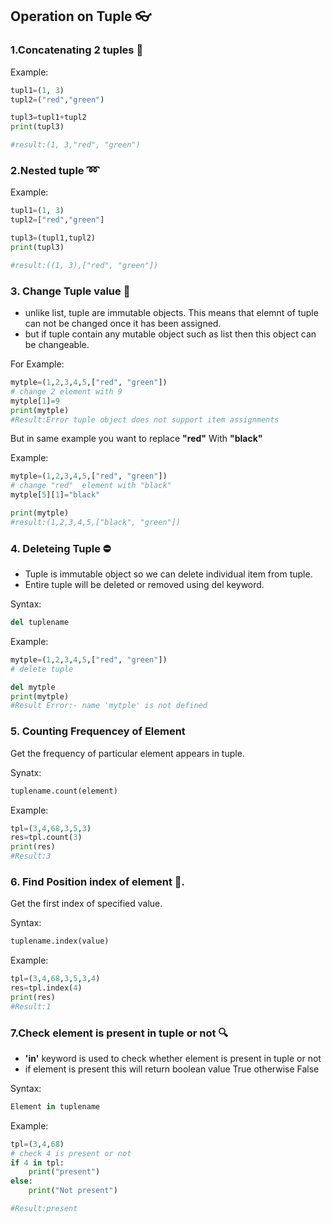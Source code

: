 ## Operation on Tuple :eyeglasses:

### 1.Concatenating 2 tuples :school_satchel:

Example:
```python
tupl1=(1, 3) 
tupl2=("red","green") 

tupl3=tupl1+tupl2
print(tupl3) 

#result:(1, 3,"red", "green") 
```

### 2.Nested tuple :loop:

Example:
```python
tupl1=(1, 3) 
tupl2=["red","green"]

tupl3=(tupl1,tupl2) 
print(tupl3) 

#result:((1, 3),["red", "green"]) 
```

### 3. Change Tuple value :electric_plug:

- unlike list, tuple are immutable objects. This means that elemnt of tuple can not be changed once it has been assigned. 
- but if tuple contain any mutable object such as list then this object can be changeable. 

For Example:
```python
mytple=(1,2,3,4,5,["red", "green"]) 
# change 2 element with 9
mytple[1]=9
print(mytple)
#Result:Error tuple object does not support item assignments
````

But in same example you want to replace **"red"** With **"black"**

Example:
```python
mytple=(1,2,3,4,5,["red", "green"]) 
# change "red"  element with "black"
mytple[5][1]="black"

print(mytple) 
#result:(1,2,3,4,5,["black", "green"]) 
```

### 4. Deleteing Tuple :no_entry:
- Tuple is immutable object so we can delete individual item from tuple. 
- Entire tuple will be deleted or removed  using del keyword. 

Syntax:
```python
del tuplename
```
Example:
```python
mytple=(1,2,3,4,5,["red", "green"]) 
# delete tuple

del mytple
print(mytple)
#Result Error:- name 'mytple' is not defined
```


### 5. Counting Frequencey of Element
Get the frequency of particular element appears in tuple.

Synatx:
```python
tuplename.count(element) 
```
Example:
```python
tpl=(3,4,68,3,5,3) 
res=tpl.count(3)
print(res) 
#Result:3
```

### 6. Find Position index of element :mag_right:.

Get the first index of specified value. 

Syntax:
```python
tuplename.index(value) 
```
Example:
```python
tpl=(3,4,68,3,5,3,4) 
res=tpl.index(4)
print(res) 
#Result:1
```

### 7.Check element is present in tuple or not :mag:

- **'in'** keyword is used to check whether element is present in tuple or not
- if element is present this will return boolean value True otherwise False

Syntax:
```python
Element in tuplename
```
Example:
```python
tpl=(3,4,68)
# check 4 is present or not
if 4 in tpl:
    print("present") 
else:
    print("Not present")

#Result:present
```
